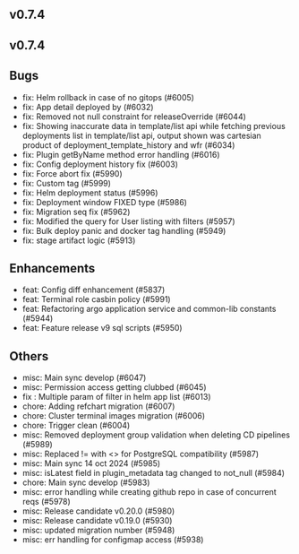 ## v0.7.4



## v0.7.4

## Bugs
- fix: Helm rollback in case of no gitops (#6005)
- fix: App detail deployed by (#6032)
- fix: Removed not null constraint for releaseOverride (#6044)
- fix: Showing inaccurate data in template/list api while fetching previous deployments list in template/list api, output shown was cartesian product of deployment_template_history and wfr (#6034)
- fix: Plugin getByName method error handling (#6016)
- fix: Config deployment history fix (#6003)
- fix: Force abort fix (#5990)
- fix: Custom tag  (#5999)
- fix: Helm deployment status  (#5996)
- fix: Deployment window FIXED type (#5986)
- fix: Migration seq fix (#5962)
- fix: Modified the query for User listing with filters (#5957)
- fix: Bulk deploy panic and docker tag handling (#5949)
- fix: stage artifact logic  (#5913)
## Enhancements
- feat: Config diff enhancement (#5837)
- feat: Terminal role casbin policy (#5991)
- feat: Refactoring argo application service and common-lib constants (#5944)
- feat: Feature release v9 sql scripts (#5950)
## Others
- misc: Main sync develop (#6047)
- misc: Permission access getting clubbed (#6045)
- fix : Multiple param of filter in helm app list (#6013)
- chore: Adding refchart migration (#6007)
- chore: Cluster terminal images migration (#6006)
- chore: Trigger clean (#6004)
- misc: Removed deployment group validation when deleting CD pipelines (#5989)
- misc: Replaced != with <> for PostgreSQL compatibility (#5987)
- misc: Main sync 14 oct 2024 (#5985)
- misc: isLatest field in plugin_metadata tag changed to not_null (#5984)
- chore: Main sync develop (#5983)
- misc: error handling while creating github repo in case of concurrent reqs (#5978)
- misc: Release candidate v0.20.0 (#5980)
- misc: Release candidate v0.19.0 (#5930)
- misc: updated migration number (#5948)
- misc: err handling for configmap access (#5938)


